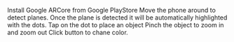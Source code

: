 Install Google ARCore from Google PlayStore
Move the phone around to detect planes.
Once the plane is detected it will be automatically highlighted with the dots.
Tap on the dot to place an object
Pinch the object to zoom in and zoom out
Click button to chane color.


